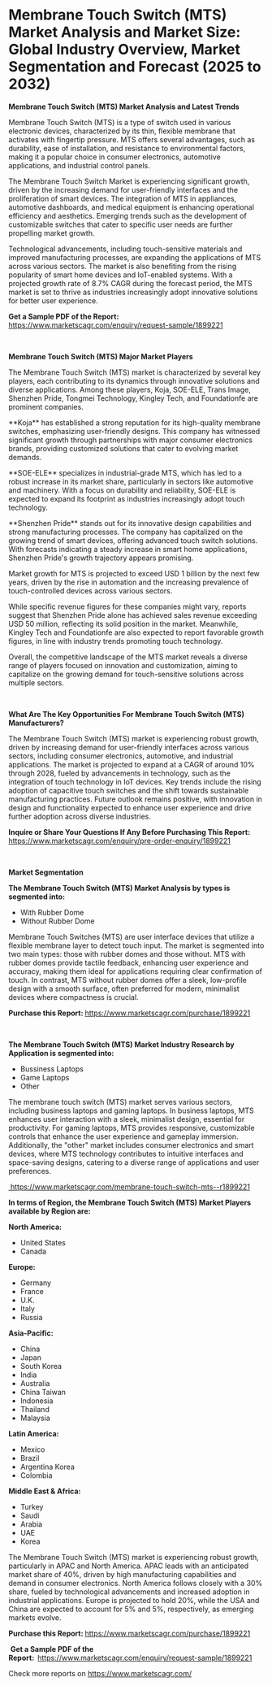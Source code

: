 <p><h1>Membrane Touch Switch  (MTS) Market Analysis and Market Size: Global Industry Overview, Market Segmentation and Forecast (2025 to 2032)</h1></p><p><strong>Membrane Touch Switch  (MTS) Market Analysis and Latest Trends</strong></p>
<p><p>Membrane Touch Switch (MTS) is a type of switch used in various electronic devices, characterized by its thin, flexible membrane that activates with fingertip pressure. MTS offers several advantages, such as durability, ease of installation, and resistance to environmental factors, making it a popular choice in consumer electronics, automotive applications, and industrial control panels.</p><p>The Membrane Touch Switch Market is experiencing significant growth, driven by the increasing demand for user-friendly interfaces and the proliferation of smart devices. The integration of MTS in appliances, automotive dashboards, and medical equipment is enhancing operational efficiency and aesthetics. Emerging trends such as the development of customizable switches that cater to specific user needs are further propelling market growth. </p><p>Technological advancements, including touch-sensitive materials and improved manufacturing processes, are expanding the applications of MTS across various sectors. The market is also benefiting from the rising popularity of smart home devices and IoT-enabled systems. With a projected growth rate of 8.7% CAGR during the forecast period, the MTS market is set to thrive as industries increasingly adopt innovative solutions for better user experience.</p></p>
<p><strong>Get a Sample PDF of the Report:&nbsp;</strong> <a href="https://www.marketscagr.com/enquiry/request-sample/1899221?utm_campaign=1920&utm_medium=2&utm_source=Github&utm_content=ia&utm_term=13022025&utm_id=membrane-touch-switch-mts">https://www.marketscagr.com/enquiry/request-sample/1899221</a></p>
<p>&nbsp;</p>
<p><strong>Membrane Touch Switch  (MTS) Major Market Players</strong></p>
<p><p>The Membrane Touch Switch (MTS) market is characterized by several key players, each contributing to its dynamics through innovative solutions and diverse applications. Among these players, Koja, SOE-ELE, Trans Image, Shenzhen Pride, Tongmei Technology, Kingley Tech, and Foundationfe are prominent companies.</p><p>**Koja** has established a strong reputation for its high-quality membrane switches, emphasizing user-friendly designs. This company has witnessed significant growth through partnerships with major consumer electronics brands, providing customized solutions that cater to evolving market demands.</p><p>**SOE-ELE** specializes in industrial-grade MTS, which has led to a robust increase in its market share, particularly in sectors like automotive and machinery. With a focus on durability and reliability, SOE-ELE is expected to expand its footprint as industries increasingly adopt touch technology.</p><p>**Shenzhen Pride** stands out for its innovative design capabilities and strong manufacturing processes. The company has capitalized on the growing trend of smart devices, offering advanced touch switch solutions. With forecasts indicating a steady increase in smart home applications, Shenzhen Pride's growth trajectory appears promising.</p><p>Market growth for MTS is projected to exceed USD 1 billion by the next few years, driven by the rise in automation and the increasing prevalence of touch-controlled devices across various sectors.</p><p>While specific revenue figures for these companies might vary, reports suggest that Shenzhen Pride alone has achieved sales revenue exceeding USD 50 million, reflecting its solid position in the market. Meanwhile, Kingley Tech and Foundationfe are also expected to report favorable growth figures, in line with industry trends promoting touch technology.</p><p>Overall, the competitive landscape of the MTS market reveals a diverse range of players focused on innovation and customization, aiming to capitalize on the growing demand for touch-sensitive solutions across multiple sectors.</p></p>
<p>&nbsp;</p>
<p><strong>What Are The Key Opportunities For Membrane Touch Switch  (MTS) Manufacturers?</strong></p>
<p><p>The Membrane Touch Switch (MTS) market is experiencing robust growth, driven by increasing demand for user-friendly interfaces across various sectors, including consumer electronics, automotive, and industrial applications. The market is projected to expand at a CAGR of around 10% through 2028, fueled by advancements in technology, such as the integration of touch technology in IoT devices. Key trends include the rising adoption of capacitive touch switches and the shift towards sustainable manufacturing practices. Future outlook remains positive, with innovation in design and functionality expected to enhance user experience and drive further adoption across diverse industries.</p></p>
<p><strong>Inquire or Share Your Questions If Any Before Purchasing This Report:</strong> <a href="https://www.marketscagr.com/enquiry/pre-order-enquiry/1899221?utm_campaign=1920&utm_medium=2&utm_source=Github&utm_content=ia&utm_term=13022025&utm_id=membrane-touch-switch-mts">https://www.marketscagr.com/enquiry/pre-order-enquiry/1899221</a></p>
<p>&nbsp;</p>
<p><strong>Market Segmentation</strong></p>
<p><strong>The Membrane Touch Switch  (MTS) Market Analysis by types is segmented into:</strong></p>
<p><ul><li>With Rubber Dome</li><li>Without Rubber Dome</li></ul></p>
<p><p>Membrane Touch Switches (MTS) are user interface devices that utilize a flexible membrane layer to detect touch input. The market is segmented into two main types: those with rubber domes and those without. MTS with rubber domes provide tactile feedback, enhancing user experience and accuracy, making them ideal for applications requiring clear confirmation of touch. In contrast, MTS without rubber domes offer a sleek, low-profile design with a smooth surface, often preferred for modern, minimalist devices where compactness is crucial.</p></p>
<p><strong>Purchase this Report:&nbsp;</strong><a href="https://www.marketscagr.com/purchase/1899221?utm_campaign=1920&utm_medium=2&utm_source=Github&utm_content=ia&utm_term=13022025&utm_id=membrane-touch-switch-mts">https://www.marketscagr.com/purchase/1899221</a></p>
<p>&nbsp;</p>
<p><strong>The Membrane Touch Switch  (MTS) Market Industry Research by Application is segmented into:</strong></p>
<p><ul><li>Bussiness Laptops</li><li>Game Laptops</li><li>Other</li></ul></p>
<p><p>The membrane touch switch (MTS) market serves various sectors, including business laptops and gaming laptops. In business laptops, MTS enhances user interaction with a sleek, minimalist design, essential for productivity. For gaming laptops, MTS provides responsive, customizable controls that enhance the user experience and gameplay immersion. Additionally, the "other" market includes consumer electronics and smart devices, where MTS technology contributes to intuitive interfaces and space-saving designs, catering to a diverse range of applications and user preferences.</p></p>
<p><a href="https://www.marketscagr.com/membrane-touch-switch-mts--r1899221?utm_campaign=1920&utm_medium=2&utm_source=Github&utm_content=ia&utm_term=13022025&utm_id=membrane-touch-switch-mts">&nbsp;https://www.marketscagr.com/membrane-touch-switch-mts--r1899221</a></p>
<p><strong>In terms of Region, the Membrane Touch Switch  (MTS) Market Players available by Region are:</strong></p>
<p>
    <p> <strong> North America: </strong>
        <ul>
            <li>United States</li>
            <li>Canada</li>
        </ul>
        </p> 
    <p> <strong> Europe: </strong>
        <ul>
            <li>Germany</li>
            <li>France</li>
            <li>U.K.</li>
            <li>Italy</li>
            <li>Russia</li>
        </ul>
        </p> 
    <p> <strong> Asia-Pacific: </strong>
        <ul>
            <li>China</li>
            <li>Japan</li>
            <li>South Korea</li>
            <li>India</li>
            <li>Australia</li>
            <li>China Taiwan</li>
            <li>Indonesia</li>
            <li>Thailand</li>
            <li>Malaysia</li>
        </ul>
        </p> 
    <p> <strong> Latin America: </strong>
        <ul>
            <li>Mexico</li>
            <li>Brazil</li>
            <li>Argentina Korea</li>
            <li>Colombia</li>
        </ul>
        </p> 
    <p> <strong> Middle East & Africa: </strong>
        <ul>
            <li>Turkey</li>
            <li>Saudi</li>
            <li>Arabia</li>
            <li>UAE</li>
            <li>Korea</li>
        </ul>
    </p>
    </p>
<p><p>The Membrane Touch Switch (MTS) market is experiencing robust growth, particularly in APAC and North America. APAC leads with an anticipated market share of 40%, driven by high manufacturing capabilities and demand in consumer electronics. North America follows closely with a 30% share, fueled by technological advancements and increased adoption in industrial applications. Europe is projected to hold 20%, while the USA and China are expected to account for 5% and 5%, respectively, as emerging markets evolve.</p></p>
<p><strong>Purchase this Report: </strong><a href="https://www.marketscagr.com/purchase/1899221?utm_campaign=1920&utm_medium=2&utm_source=Github&utm_content=ia&utm_term=13022025&utm_id=membrane-touch-switch-mts">https://www.marketscagr.com/purchase/1899221</a></p>
<p>&nbsp;<strong>Get a Sample PDF of the Report:&nbsp;&nbsp;</strong><a href="https://www.marketscagr.com/enquiry/request-sample/1899221?utm_campaign=1920&utm_medium=2&utm_source=Github&utm_content=ia&utm_term=13022025&utm_id=membrane-touch-switch-mts">https://www.marketscagr.com/enquiry/request-sample/1899221</a></p>
<p><strong></strong></p>
<p>Check more reports on <a href="https://www.marketscagr.com/?utm_campaign=1920&utm_medium=2&utm_source=Github&utm_content=ia&utm_term=13022025&utm_id=membrane-touch-switch-mts">https://www.marketscagr.com/</a></p>